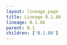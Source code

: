 ```yaml
---
layout: lineage_page
title: Lineage B.1.86
lineage: B.1.86
parent: B.1
children: ['B.1.86']
---
```


